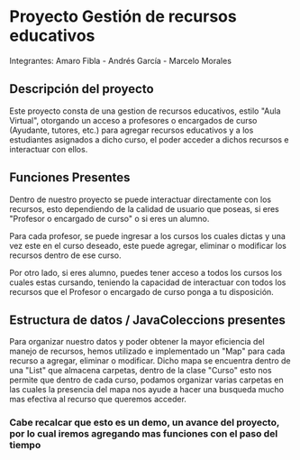 # Proyecto Gestión de recursos educativos
Integrantes: Amaro Fibla - Andrés García - Marcelo Morales
## Descripción del proyecto
Este proyecto consta de una gestion de recursos educativos, estilo "Aula Virtual", otorgando un acceso a profesores o encargados de curso (Ayudante, tutores, etc.) para agregar recursos educativos y a los estudiantes asignados a dicho curso, el poder acceder a dichos recursos e interactuar con ellos.
## Funciones Presentes
Dentro de nuestro proyecto se puede interactuar directamente con los recursos, esto dependiendo de la calidad de usuario que poseas, si eres "Profesor o encargado de curso" o si eres un alumno.

Para cada profesor, se puede ingresar a los cursos los cuales dictas y una vez este en el curso deseado, este puede agregar, eliminar o modificar los recursos dentro de ese curso.

Por otro lado, si eres alumno, puedes tener acceso a todos los cursos los cuales estas cursando, teniendo la capacidad de interactuar con todos los recursos que el Profesor o encargado de curso ponga a tu disposición.

## Estructura de datos / JavaColeccions presentes
Para organizar nuestro datos y poder obtener la mayor eficiencia del manejo de recursos, hemos utilizado e implementado un "Map" para cada recurso a agregar, eliminar o modificar.
Dicho mapa se encuentra dentro de una "List" que almacena carpetas, dentro de la clase "Curso" esto nos permite que dentro de cada curso, podamos organizar varias carpetas en las cuales la presencia del mapa nos ayude a hacer una busqueda mucho mas efectiva al recurso que queremos acceder.

### Cabe recalcar que esto es un demo, un avance del proyecto, por lo cual iremos agregando mas funciones con el paso del tiempo
